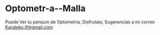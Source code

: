 # Optometr-a--Malla
Puede Ver tu pensum de Optometría, Disfrutalo, Sugerencias a mi correo Karateko.jf@gmail.com
